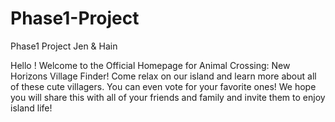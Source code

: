 # Phase1-Project
Phase1 Project Jen &amp; Hain

Hello !
Welcome to the Official Homepage for Animal Crossing: New Horizons Village Finder!
Come relax on our island and learn more about all of these cute villagers. You can even vote for your favorite ones!
We hope you will share this with all of your friends and family and invite them to enjoy island life!

